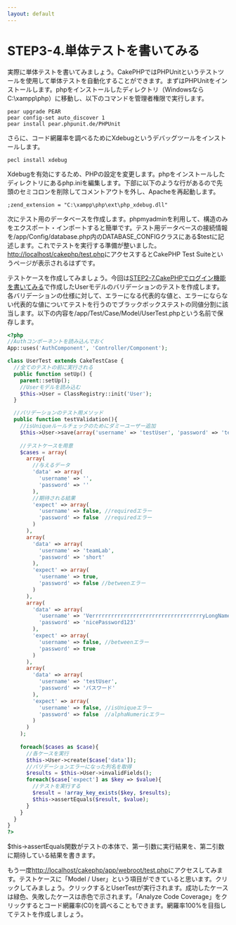 ```yaml
---
layout: default
---
```

# STEP3-4.単体テストを書いてみる

実際に単体テストを書いてみましょう。CakePHPではPHPUnitというテストツールを使用して単体テストを自動化することができます。まずはPHPUnitをインストールします。phpをインストールしたディレクトリ（WindowsならC:\xampp\php）に移動し、以下のコマンドを管理者権限で実行します。

    pear upgrade PEAR
    pear config-set auto_discover 1
    pear install pear.phpunit.de/PHPUnit

さらに、コード網羅率を調べるためにXdebugというデバッグツールをインストールします。

    pecl install xdebug

Xdebugを有効にするため、PHPの設定を変更します。phpをインストールしたディレクトリにあるphp.iniを編集します。下部に以下のような行があるので先頭のセミコロンを削除してコメントアウトを外し、Apacheを再起動します。

    ;zend_extension = "C:\xampp\php\ext\php_xdebug.dll"

次にテスト用のデータベースを作成します。phpmyadminを利用して、構造のみをエクスポート・インポートすると簡単です。テスト用データベースの接続情報を/app/Config/database.php内のDATABASE_CONFIGクラスにある$testに記述します。これでテストを実行する準備が整いました。[http://localhost/cakephp/test.php](http://localhost/cakephp/test.php)にアクセスするとCakePHP Test Suiteというページが表示されるはずです。

テストケースを作成してみましょう。今回は[STEP2-7.CakePHPでログイン機能を書いてみる](../2/7.html)で作成したUserモデルのバリデーションのテストを作成します。各バリデーションの仕様に対して、エラーになる代表的な値と、エラーにならない代表的な値についてテストを行うのでブラックボックステストの同値分割に該当します。以下の内容を/app/Test/Case/Model/UserTest.phpという名前で保存します。

```php
<?php
//Authコンポーネントを読み込んでおく
App::uses('AuthComponent', 'Controller/Component');

class UserTest extends CakeTestCase {
  //全てのテストの前に実行される
  public function setUp() {
    parent::setUp();
    //Userモデルを読み込む
    $this->User = ClassRegistry::init('User');
  }

  //バリデーションのテスト用メソッド
  public function testValidation(){
    //isUniqueルールチェックのためにダミーユーザー追加
    $this->User->save(array('username' => 'testUser', 'password' => 'testPassword'));
  	
    //テストケースを用意
    $cases = array(
      array(
        //与えるデータ
        'data' => array(
          'username' => '',
          'password' => ''
        ),
        //期待される結果
        'expect' => array(
          'username' => false, //requiredエラー
          'password' => false  //requiredエラー
        )
      ),
      array(
        'data' => array(
          'username' => 'teamLab',
          'password' => 'short'
        ),
        'expect' => array(
          'username' => true,
          'password' => false //betweenエラー
        )
      ),
      array(
        'data' => array(
          'username' => 'VerrrrrrrrrrrrrrrrrrrrrrrrrrrrrrrrrrryLongName',
          'password' => 'nicePassword123'
        ),
        'expect' => array(
          'username' => false, //betweenエラー
          'password' => true
        )
      ),
      array(
        'data' => array(
          'username' => 'testUser',
          'password' => 'パスワード'
        ),
        'expect' => array(
          'username' => false, //isUniqueエラー
          'password' => false  //alphaNumericエラー
        )
      )
    );
    
    foreach($cases as $case){
      //各ケースを実行
      $this->User->create($case['data']);
      //バリデーションエラーになった列名を取得
      $results = $this->User->invalidFields();
      foreach($case['expect'] as $key => $value){
      	//テストを実行する
        $result = !array_key_exists($key, $results);
        $this->assertEquals($result, $value);
      }
    }
  }
}
?>
```

$this->assertEquals関数がテストの本体で、第一引数に実行結果を、第二引数に期待している結果を書きます。

もう一度[http://localhost/cakephp/app/webroot/test.php](http://localhost/cakephp/app/webroot/test.php)にアクセスしてみます。テストケースに「Model / User」という項目ができていると思います。クリックしてみましょう。クリックするとUserTestが実行されます。成功したケースは緑色、失敗したケースは赤色で示されます。「Analyze Code Coverage」をクリックするとコード網羅率(C0)を調べることもできます。網羅率100%を目指してテストを作成しましょう。